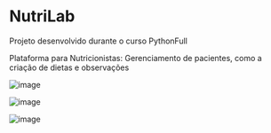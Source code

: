 # NutriLab

Projeto desenvolvido durante o curso PythonFull

Plataforma para Nutricionistas: Gerenciamento de pacientes, como a criação de dietas e observações


![image](https://github.com/cauanbrito/NutriLab/assets/106711575/ed13a039-eebf-47f9-9271-74f367b4011f)

![image](https://github.com/cauanbrito/NutriLab/assets/106711575/473e0d89-c4ba-4be2-9be4-53d27746048e)

![image](https://github.com/cauanbrito/NutriLab/assets/106711575/2786b61c-899f-4e67-a884-c46fe8899597)



